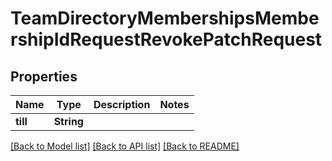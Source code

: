 # TeamDirectoryMembershipsMembershipIdRequestRevokePatchRequest

## Properties

Name | Type | Description | Notes
------------ | ------------- | ------------- | -------------
**till** | **String** |  | 

[[Back to Model list]](../README.md#documentation-for-models) [[Back to API list]](../README.md#documentation-for-api-endpoints) [[Back to README]](../README.md)


